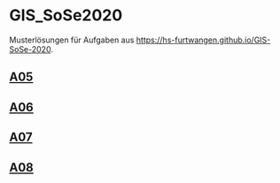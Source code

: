 # GIS_SoSe2020

Musterlösungen für Aufgaben aus https://hs-furtwangen.github.io/GIS-SoSe-2020.

## [A05](Aufgabe05)
## [A06](Aufgabe06)
## [A07](Aufgabe07)
## [A08](Aufgabe08)